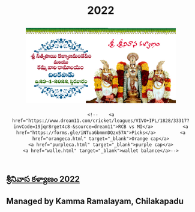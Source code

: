 <head>	<meta charset="UTF-8">	<title><center>శ్రీనివాస కళ్యాణం 2022</center></title>	<link rel="stylesheet" href="hw1.css"></head> <body>	<header>	<center>	<h1> 2022</h1>	</center>	<nav>		
  <h2><img src="srinivasa.jpg" alt="points" background-color="yellow" height="200" width="400"/></h2>
<!--<a href="https://chhvap.github.io/sankranti/Sankaranti_Rangoli.html">Rangoli Results</a>	
<a href="https://chhvap.github.io/sankranti/mcresult.html">Musical chair Result</a>
<a href="https://chhvap.github.io/sankranti/lsresult.html">Lemon and Spoon Result</a>
<a href="https://chhvap.github.io/sankranti/Kabbadi.html">Kabbadi</a>
<a href="https://chhvap.github.io/sankranti/srresults.html">Sack Race Result</a>-->

	<!--	<a href="https://www.dream11.com/cricket/leagues/VIVO+IPL/1828/33317?invCode=19jqr8rget4c8-&source=dream11">RCB vs MI</a>			<a href="https://forms.gle/iNTuaGbmmnDQzx57A">Picks</a>			<a href="orangeca.html" target="_blank">Orange cap</a>
	<a href="purpleca.html" target="_blank">purple cap</a>
	<a href="walle.html" target="_blank">wallet balance</a>-->
</nav>	</header>		<main>
<a href="https://chhvap.github.io/sankranti/sankranti22.html"><h2>శ్రీనివాస కళ్యాణం 2022</h2></a>
 	<!--<center><h2>Live </h2></center><marquee><h4> will be announced soon</h4></marquee>-->
<!--iframe src="https://www.iplt20.com/match/2021/38" height="500" title="W3Schools Free Online Web Tutorials"></iframe>
 <h2><img src="ceo.jpg" alt="points" background-color="yellow" height="200" width="200"/><br>OUR CEO</h2><body style="background-color:yellow;">
 
  <h2><img src="logo.png" alt="points" background-color="yellow" height="50" width="50"/>Managed by Kamma Ramalayam, Chilakapadu </h2><body style="background-color:yellow;">-->
<H2>Managed by Kamma Ramalayam, Chilakapadu </h2>
 <!--This is comment-->

